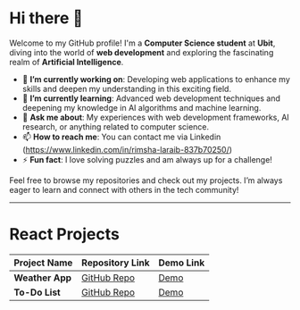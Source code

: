 # Hi there 👋

Welcome to my GitHub profile! I'm a **Computer Science student** at **Ubit**, diving into the world of **web development** and exploring the fascinating realm of **Artificial Intelligence**. 

- 🔭 **I’m currently working on**: Developing web applications to enhance my skills and deepen my understanding in this exciting field.
- 🌱 **I’m currently learning**: Advanced web development techniques and deepening my knowledge in AI algorithms and machine learning.
- 💬 **Ask me about**: My experiences with web development frameworks, AI research, or anything related to computer science.
- 📫 **How to reach me**: You can contact me via Linkedin (https://www.linkedin.com/in/rimsha-laraib-837b70250/)
- ⚡ **Fun fact**: I love solving puzzles and am always up for a challenge!

Feel free to browse my repositories and check out my projects. I’m always eager to learn and connect with others in the tech community!

---

# React Projects

| Project Name     | Repository Link                               | Demo Link                                  |
|------------------|-----------------------------------------------|--------------------------------------------|
| **Weather App**  | [GitHub Repo](https://github.com/Rimsha30laraib/Weather_App.git ) | [Demo](https://fascinating-toffee-197e1a.netlify.app/)|
| **To-Do List**   | [GitHub Repo](https://github.com/username/todo-list) | [Demo](https://yourdomain.com/todo-list) |


